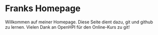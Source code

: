 # Franks Homepage

Willkommen auf meiner Homepage.
Diese Seite dient dazu, git und github zu lernen.
Vielen Dank an OpenHPI für den Online-Kurs zu git!